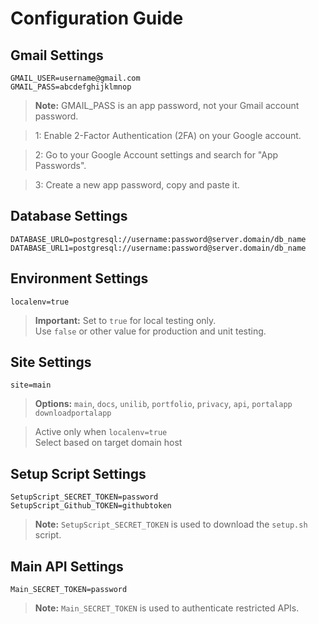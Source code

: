 # Configuration Guide

## Gmail Settings
```properties
GMAIL_USER=username@gmail.com
GMAIL_PASS=abcdefghijklmnop
```
> **Note:** GMAIL_PASS is an app password, not your Gmail account password.  

> 1: Enable 2-Factor Authentication (2FA) on your Google account.

> 2: Go to your Google Account settings and search for "App Passwords".

> 3: Create a new app password, copy and paste it.

## Database Settings
```properties
DATABASE_URLO=postgresql://username:password@server.domain/db_name
DATABASE_URL1=postgresql://username:password@server.domain/db_name
```

## Environment Settings
```properties
localenv=true
```
> **Important:** Set to `true` for local testing only.  
> Use `false` or other value for production and unit testing.

## Site Settings
```properties
site=main
```
> **Options:** `main`, `docs`, `unilib`, `portfolio`, `privacy`, `api`, `portalapp` `downloadportalapp`

> Active only when `localenv=true`  
> Select based on target domain host





## Setup Script Settings
```properties
SetupScript_SECRET_TOKEN=password
SetupScript_Github_TOKEN=githubtoken
```
> **Note:** `SetupScript_SECRET_TOKEN` is used to download the `setup.sh` script.

## Main API Settings
```properties
Main_SECRET_TOKEN=password
```
> **Note:** `Main_SECRET_TOKEN` is used to authenticate restricted APIs.